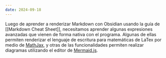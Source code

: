 ```yaml
---
date: 2024-09-18
---
```


Luego de aprender a renderizar Markdown con Obsidian usando la guía de [[Markdown Cheat Sheet]], necesitamos aprender algunas expresiones avanzadas que vienen de forma nativa con el programa. Algunas de ellas permiten renderizar el lenguaje de escritura para matemáticas de LaTex por medio de [MathJax](https://math.meta.stackexchange.com/questions/5020/mathjax-basic-tutorial-and-quick-reference), y otras de las funcionalidades permiten realizar diagramas utilizando el editor de [Mermaid.js](https://mermaid.live/).






